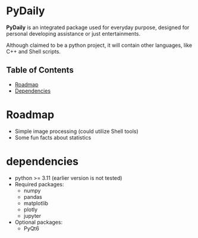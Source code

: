 # PyDaily

**PyDaily** is an integrated package used for everyday purpose,
designed for personal developing assistance or just entertainments.

Although claimed to be a python project, it will contain other languages,
like C++ and Shell scripts.

## Table of Contents

- [Roadmap](#Roadmap)
- [Dependencies](#dependencies)

# Roadmap
- Simple image processing (could utilize Shell tools)
- Some fun facts about statistics

# dependencies
- python >= 3.11 (earlier version is not tested)
- Required packages:
    - numpy
    - pandas
    - matplotlib
    - plotly
    - jupyter
- Optional packages:
    - PyQt6

